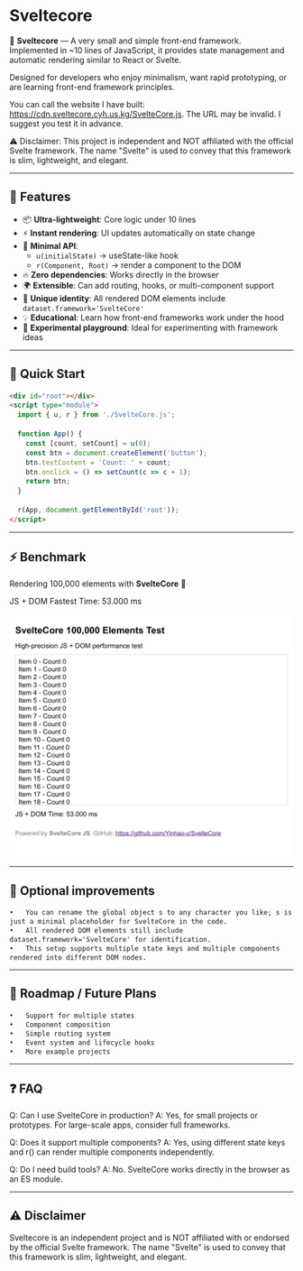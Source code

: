 # Sveltecore

🌱 **Sveltecore** — A very small and simple front-end framework.  
Implemented in ~10 lines of JavaScript, it provides state management and automatic rendering similar to React or Svelte.  

Designed for developers who enjoy minimalism, want rapid prototyping, or are learning front-end framework principles.

You can call the website I have built: https://cdn.sveltecore.cyh.us.kg/SvelteCore.js. The URL may be invalid. I suggest you test it in advance.

⚠️ Disclaimer: This project is independent and NOT affiliated with the official Svelte framework.
The name "Svelte" is used to convey that this framework is slim, lightweight, and elegant.

---

## 🚀 Features

- 📦 **Ultra-lightweight**: Core logic under 10 lines  
- ⚡ **Instant rendering**: UI updates automatically on state change  
- 🧩 **Minimal API**:
  - `u(initialState)` → useState-like hook  
  - `r(Component, Root)` → render a component to the DOM  
- 🔥 **Zero dependencies**: Works directly in the browser  
- 🌍 **Extensible**: Can add routing, hooks, or multi-component support  
- 🎯 **Unique identity**: All rendered DOM elements include `dataset.framework='SvelteCore'`  
- 💡 **Educational**: Learn how front-end frameworks work under the hood  
- 🧪 **Experimental playground**: Ideal for experimenting with framework ideas  

---

## 🎨 Quick Start

```html
<div id="root"></div>
<script type="module">
  import { u, r } from './SvelteCore.js';

  function App() {
    const [count, setCount] = u(0);
    const btn = document.createElement('button');
    btn.textContent = 'Count: ' + count;
    btn.onclick = () => setCount(c => c + 1);
    return btn;
  }

  r(App, document.getElementById('root'));
</script>
```

---

## ⚡️ Benchmark

Rendering 100,000 elements with **SvelteCore** 🚀

JS + DOM Fastest Time: 53.000 ms

![Speed Test](assets/Speed_test.jpg)

---

## 🌟 Optional improvements
	•	You can rename the global object s to any character you like; s is just a minimal placeholder for SvelteCore in the code.
	•	All rendered DOM elements still include dataset.framework='SvelteCore' for identification.
	•	This setup supports multiple state keys and multiple components rendered into different DOM nodes.

---

## 📝 Roadmap / Future Plans
	•	Support for multiple states
	•	Component composition
	•	Simple routing system
	•	Event system and lifecycle hooks
	•	More example projects

 ---

 ## ❓ FAQ

Q: Can I use SvelteCore in production?
A: Yes, for small projects or prototypes. For large-scale apps, consider full frameworks.

Q: Does it support multiple components?
A: Yes, using different state keys and r() can render multiple components independently.

Q: Do I need build tools?
A: No. SvelteCore works directly in the browser as an ES module.

---

## ⚠️ Disclaimer

Sveltecore is an independent project and is NOT affiliated with or endorsed by the official Svelte framework. 
The name "Svelte" is used to convey that this framework is slim, lightweight, and elegant.

